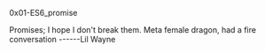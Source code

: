 0x01-ES6_promise 

Promises; I hope I don't break them. Meta female dragon, had a fire conversation ------Lil Wayne
